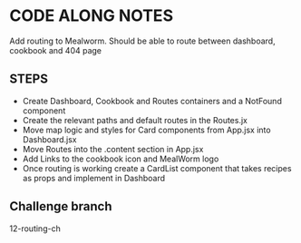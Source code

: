 # CODE ALONG NOTES

Add routing to Mealworm. Should be able to route between dashboard, cookbook and 404 page

## STEPS

- Create Dashboard, Cookbook and Routes containers and a NotFound component
- Create the relevant paths and default routes in the Routes.jx
- Move map logic and styles for Card components from App.jsx into Dashboard.jsx
- Move Routes into the .content section in App.jsx
- Add Links to the cookbook icon and MealWorm logo
- Once routing is working create a CardList component that takes recipes as props and implement in Dashboard

## Challenge branch

12-routing-ch
